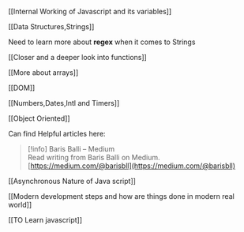   

[[Internal Working of Javascript and its variables]]

[[Data Structures,Strings]]

Need to learn more about **regex** when it comes to Strings

[[Closer and a deeper look into functions]]

[[More about arrays]]

[[DOM]]

[[Numbers,Dates,Intl and Timers]]

[[Object Oriented]]

Can find Helpful articles here:

> [!info] Baris Balli – Medium  
> Read writing from Baris Balli on Medium.  
> [https://medium.com/@barisbll](https://medium.com/@barisbll)  

[[Asynchronous Nature of Java script]]

[[Modern development steps and how are things done in modern real world]]

  

[[TO Learn javascript]]